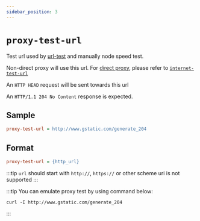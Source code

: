 ```yaml
---
sidebar_position: 3
---
```


# `proxy-test-url`

Test url used by [url-test](/docs/profile-format/proxygroup/auto) and manually node speed test.

Non-direct proxy will use this url. For [direct proxy](/docs/profile-format/proxy/built-in-proxy/direct), please refer to [`internet-test-url`](./internet_test_url)

An `HTTP HEAD` request will be sent towards this url

An `HTTP/1.1 204 No Content` response is expected.

## Sample

```ini
proxy-test-url = http://www.gstatic.com/generate_204
```

## Format

```ini
proxy-test-url = {http_url}
```

:::tip
`url` should start with `http://`, `https://` or other scheme uri is not supported
:::

:::tip
You can emulate proxy test by using command below:
```shell
curl -I http://www.gstatic.com/generate_204
```
:::
